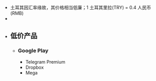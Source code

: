 - 土耳其因汇率缘故，其价格相当低廉；1 土耳其里拉(TRY) = 0.4 人民币(RMB)
-
- ## 低价产品
	- ### Google Play
		- Telegram Premium
		- Dropbox
		- Mega